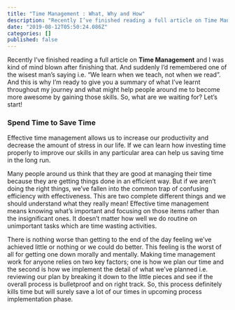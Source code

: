 ```yaml
---
title: "Time Management : What, Why and How"
description: "Recently I’ve finished reading a full article on Time Management and I was kind of mind blown after finishing that. And suddenly I’d…"
date: "2019-08-12T05:50:24.086Z"
categories: []
published: false
---
```


Recently I’ve finished reading a full article on **Time Management** and I was kind of mind blown after finishing that. And suddenly I’d remembered one of the wisest man’s saying i.e. “We learn when we teach, not when we read”. And this is why I’m ready to give you a summary of what I’ve learnt throughout my journey and what might help people around me to become more awesome by gaining those skills. So, what are we waiting for? Let’s start!

### Spend Time to Save Time

Effective time management allows us to increase our productivity and decrease the amount of stress in our life. If we can learn how investing time properly to improve our skills in any particular area can help us saving time in the long run.

Many people around us think that they are good at managing their time because they are getting things done in an efficient way. But if we aren’t doing the right things, we’ve fallen into the common trap of confusing efficiency with effectiveness. This are two complete different things and we should understand what they really mean! Effective time management means knowing what’s important and focusing on those items rather than the insignificant ones. It doesn’t matter how well we do routine on unimportant tasks which are time wasting activities.

There is nothing worse than getting to the end of the day feeling we’ve achieved little or nothing or we could do better. This feeling is the worst of all for getting one down morally and mentally. Making time management work for anyone relies on two key factors; one is how we plan our time and the second is how we implement the detail of what we’ve planned i.e. reviewing our plan by breaking it down to the little pieces and see if the overall process is bulletproof and on right track. So, this process definitely kills time but will surely save a lot of our times in upcoming process implementation phase.
